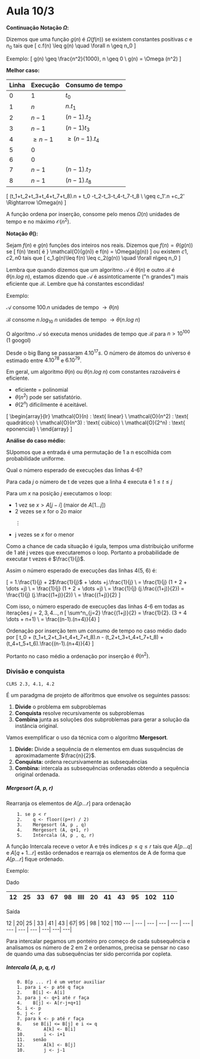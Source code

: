 # Aula 10/3

**Continuação**
**Notação $\Omega$:**

Dizemos que uma função $g(n)$ é $\Omega(f(n))$ se existem constantes positivas $c$ e $n_0$ tais que
\[
    c.f(n) \leq g(n) \quad \forall n \geq n_0
\]

Exemplo:
\[
    g(n) \geq \frac{n^2}{1000},  n \geq 0 \\
    g(n) = \Omega (n^2)
\]

**Melhor caso:**

Linha |Execução | Consumo de tempo
--- | --- | ---
0 | $1$ | $t_0$
1 | $n$ | $n.t_1$
2 | $n-1$ | $(n-1).t_2$
3 | $n-1$ | $(n-1)t_3$
4 | $\geq n-1$ | $\geq (n-1).t_4$
5 | $0$ |
6 | $0$ |
7 | $n-1$ | $(n-1).t_7$
8 | $n-1$ | $(n-1).t_8$

\[
    (t_1+t_2+t_3+t_4+t_7+t_8).n + t_0 -t_2-t_3-t_4-t_7-t_8 \\
    \geq c_1'.n +c_2' \Rightarrow \Omega(n)
\]

A função ordena por inserção, consome pelo menos $\Omega(n)$ unidades de tempo e no máximo $\mathcal{O}(n^2)$.

**Notação $\theta()$:**

Sejam $f(n)$ e $g(n)$ funções dos inteiros nos reais. Dizemos que $f(n) = \theta(g(n))$ se
\[
    f(n) \text{ é } \mathcal{O}(g(n)) e f(n) = \Omega(g(n))
\]
ou existem $c1, c2, n0$ tais que
\[
    c_1.g(n)\leq f(n) \leq c_2(g(n)) \quad \forall n\geq n_0
\]

Lembra que quando dizemos que um algoritmo $\mathcal{A}$ é $\theta(n)$ e outro $\mathcal{B}$ é $\theta(n.log \ n)$, estamos dizendo que $\mathcal{A}$ é assintoticamente ("n grandes") mais eficiente que $\mathcal{B}$. Lembre que há constantes escondidas!

Exemplo:

$\mathcal{A}$ consome $100.n$ unidades de tempo $\rightarrow \theta(n)$

$\mathcal{B}$ consome $n.log_{10} \ n$ unidades de tempo $\rightarrow \theta(n.log \ n)$

O algoritmo $\mathcal{A}$ só executa menos unidades de tempo que $\mathcal{B}$ para $n > 10^{100}$ (1 googol)

Desde o big Bang se passaram $4.10^17s$. O número de átomos do universo é estimado entre $4.10^{78}$ e $6.10^{79}$.

Em geral, um algoritmo $\theta(n)$ ou $\theta(n.log \ n)$ com constantes razoáveirs é eficiente.

* eficiente = polinomial
* $\theta(n^2)$ pode ser satisfatório.
* $\theta(2^n)$ dificilmente é aceitável.

\[
    \begin{array}{lr}
        \mathcal{O}(n) : \text{ linear} \\
        \mathcal{O}(n^2) : \text{ quadrático} \\
        \mathcal{O}(n^3) : \text{ cúbico} \\
        \mathcal{O}(2^n) : \text{ eponencial} \\
    \end{array}
\]

**Análise do caso médio:**

SUpomos que a entrada é uma permutação de 1 a n escolhida com probabilidade uniforme.

Qual o número esperado de execuções das linhas 4-6?

Para cada $j$ o número de t de vezes que a linha 4 executa é $1\leq t \leq j$

Para um $x$ na posição $j$ executamos o loop:

* 1 vez se $x > A[j-i]$ (maior de $A[1\dots j]$)
* 2 vezes se $x$ for o 2o maior

$\quad \ \ \vdots$

* j vezes se $x$ for o menor

Como a chance de cada situação é igula, tempos uma distribuição uniforme de 1 até j vezes que executaremos o loop. Portanto a probabilidade de executar t vezes  é $\frac{1}{j}$.

Assim o número esperado de execuções das linhas 4(5, 6) é:

\[
    = 1.\frac{1}{j} + 2$\frac{1}{j}$ + \dots +j.\frac{1}{j} \\
    = \frac{1}{j} (1 + 2 + \dots +j) \\
    = \frac{1}{j} (1 + 2 + \dots +j) \\
    = \frac{1}{j} (j.\frac{(1+j)}{2})
    = \frac{1}{j} (j.\frac{(1+j)}{2}) \\
    = \frac{(1+j)}{2}
\]

Com isso, o número esperado de execuções das linhas 4-6 em todas as iterações $j = 2, 3,4 \dots, n$
\[
    \sum^n_{j=2} \frac{(1+j)}{2} = \frac{1}{2}. (3 + 4 \dots + n+1) \\
    = \frac{(n-1).(n+4)}{4}
\]

Ordenação por inserção tem um consumo de tempo no caso médio dado por
\[
    t_0 + (t_1+t_2+t_3+t_4+t_7+t_8).n - (t_2+t_3+t_4+t_7+t_8) + (t_4+t_5+t_6).\frac{(n-1).(n+4)}{4}
\]

Portanto no caso médio a ordenação por inserção é $\theta(n^2)$.

### Divisão e conquista
    CLRS 2.3, 4.1, 4.2

É um paradgma de projeto de alforitmos que envolve os seguintes passos:

1. **Divide** o problema em subproblemas
2. **Conquista** resolve recursivamente os subproblemas
3. **Combina** junta as soluções dos subproblemas para gerar a solução da instância original.

Vamos exemplificar o uso da técnica com o algoritmo **Mergesort**.

1. **Divide:** Divide a sequência de n elementos em duas susquências de aproximadamente $\frac{n}{2}$.
2. **Conquista:** ordena recursivamente as subsequências
3. **Combina:** intercala as subsequências ordenadas obtendo a sequência original ordenada.

##### _Mergesort (A, p, r)_

Rearranja os elementos de $A[p \dots r]$ para ordenação

```
    1. se p < r
    2.    q <- floor((p+r) / 2)
    3.    Mergesort (A, p , q)
    4.    Mergesort (A, q+1, r)
    5.    Intercala (A, p , q, r)
```

A função Intercala receve o vetor A e três índices $p \leq q \leq r$ tais que $A[p\dots q]$ e $A[q+1 \dots r]$ estão ordenados e rearraja os elementos de A de forma que $A[p \dots r]$ fique ordenado.

Exemplo:

Dado

12 | 25| 33 | 67 | 98 | llll| 20 | 41 | 43 | 95 | 102 | 110
--- | --- | --- | --- | --- | --- | --- | --- | --- | ---| ---| ---|

Saída

12 | 20| 25 | 33 | 41 | 43 | 67| 95 | 98 | 102 | 110
--- | --- | --- | --- | --- | --- | --- | --- | --- | ---| ---| ---|

Para intercalar pegamos um ponteiro pro começo de cada subsequência e analisamos os número de 2 em 2 e ordenamos, precisa se pensar no caso de quando uma das subsequências ter sido percorrida por copleta.

##### Intercala (A, p, q, r)
```
    0. B[p ... r] é um vetor auxiliar
    1. para i <- p até q faça
    2.    B[i] <- A[i]
    3. para j <- q+1 até r faça
    4.    B[j] <- A[r-j+q+1]
    5. i <- p
    6. j <- r
    7. para k <- p até r faça
    8.    se B[i] <= B[j] e i <= q
    9.        A[k] <- B[i]
    10.       i <- i+1
    11.   senão
    12.       A[k] <- B[j]
    10.       j <- j-1
```
